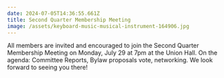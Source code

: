 ```yaml
---
date: 2024-07-05T14:36:55.661Z
title: Second Quarter Membership Meeting
image: /assets/keyboard-music-musical-instrument-164906.jpg
---
```

A﻿ll members are invited and encouraged to join the Second Quarter Membership Meeting on Monday, July 29 at 7pm at the Union Hall. On the agenda: Committee Reports, Bylaw proposals vote, networking. We look forward to seeing you there!